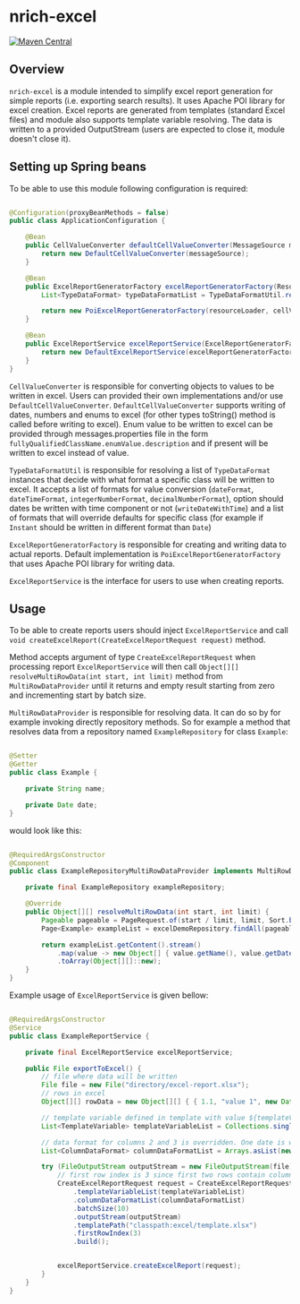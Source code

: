 # nrich-excel

[![Maven Central](https://maven-badges.herokuapp.com/maven-central/net.croz.nrich/nrich-excel/badge.svg?color=blue)](https://maven-badges.herokuapp.com/maven-central/net.croz.nrich/nrich-excel)

## Overview

`nrich-excel` is a module intended to simplify excel report generation for simple reports (i.e. exporting search results). It uses Apache POI library for excel creation. Excel reports are generated
from templates (standard Excel files) and module also supports template variable resolving. The data is written to a provided OutputStream (users are expected to close it, module doesn't close it).

## Setting up Spring beans

To be able to use this module following configuration is required:

```java

@Configuration(proxyBeanMethods = false)
public class ApplicationConfiguration {

    @Bean
    public CellValueConverter defaultCellValueConverter(MessageSource messageSource) {
        return new DefaultCellValueConverter(messageSource);
    }

    @Bean
    public ExcelReportGeneratorFactory excelReportGeneratorFactory(ResourceLoader resourceLoader, List<CellValueConverter> cellValueConverterList) {
        List<TypeDataFormat> typeDataFormatList = TypeDataFormatUtil.resolveTypeDataFormatList("dd.MM.yyyy.", "dd.MM.yyyy. HH:mm", "#,##0", "#,##0.00", true, Collections.singletonList(new TypeDataFormat(Date.clas, "dd-MM-yyyy"));

        return new PoiExcelReportGeneratorFactory(resourceLoader, cellValueConverterList, typeDataFormatList);
    }

    @Bean
    public ExcelReportService excelReportService(ExcelReportGeneratorFactory excelReportGeneratorFactory) {
        return new DefaultExcelReportService(excelReportGeneratorFactory);
    }
}

```

`CellValueConverter` is responsible for converting objects to values to be written in excel. Users can provided their own implementations and/or use
`DefaultCellValueConverter`. `DefaultCellValueConverter` supports writing of dates, numbers and enums to excel (for other types toString() method is called before writing to excel).
Enum value to be written to excel can be provided through messages.properties file in the form `fullyQualifiedClassName.enumValue.description` and if present will be written to
excel instead of value.

`TypeDataFormatUtil` is responsible for resolving a list of `TypeDataFormat` instances that decide with what format a specific class will be written to excel. It accepts a list of formats for value
conversion (`dateFormat`, `dateTimeFormat`, `integerNumberFormat`, `decimalNumberFormat`), option should dates be written with time component or not
(`writeDateWithTime`) and a list of formats that will override defaults for specific class (for example if `Instant` should be written in different format than `Date`)

`ExcelReportGeneratorFactory` is responsible for creating and writing data to actual reports. Default implementation is `PoiExcelReportGeneratorFactory`
that uses Apache POI library for writing data.

`ExcelReportService` is the interface for users to use when creating reports.

## Usage

To be able to create reports users should inject `ExcelReportService` and call `void createExcelReport(CreateExcelReportRequest request)`
method.

Method accepts argument of type `CreateExcelReportRequest` when processing report `ExcelReportService` will then call `Object[][] resolveMultiRowData(int start, int limit)` method
from `MultiRowDataProvider` until it returns and empty result starting from zero and incrementing start by batch size.

`MultiRowDataProvider` is responsible for resolving data. It can do so by for example invoking directly repository methods. So for example a method that resolves data from a repository
named `ExampleRepository` for class `Example`:

```java

@Setter
@Getter
public class Example {

    private String name;

    private Date date;
}

```

would look like this:

```java

@RequiredArgsConstructor
@Component
public class ExampleRepositoryMultiRowDataProvider implements MultiRowDataProvider {

    private final ExampleRepository exampleRepository;

    @Override
    public Object[][] resolveMultiRowData(int start, int limit) {
        Pageable pageable = PageRequest.of(start / limit, limit, Sort.by("id"));
        Page<Example> exampleList = excelDemoRepository.findAll(pageable);

        return exampleList.getContent().stream()
            .map(value -> new Object[] { value.getName(), value.getDate() })
            .toArray(Object[][]::new);
    }
}


```

Example usage of `ExcelReportService` is given bellow:

```java

@RequiredArgsConstructor
@Service
public class ExampleReportService {

    private final ExcelReportService excelReportService;

    public File exportToExcel() {
        // file where data will be written
        File file = new File("directory/excel-report.xlsx");
        // rows in excel
        Object[][] rowData = new Object[][] { { 1.1, "value 1", new Date(), new Date() }, { 2.2, "value 2", new Date(), new Date() } };

        // template variable defined in template with value ${templateVariable} will be replaced with resolvedValue
        List<TemplateVariable> templateVariableList = Collections.singletonList(new TemplateVariable("templateVariable", "resolvedValue"));

        // data format for columns 2 and 3 is overridden. One date is written with dd-MM-yyyy format and another with dd-MM-yyyy HH:mm format
        List<ColumnDataFormat> columnDataFormatList = Arrays.asList(new ColumnDataFormat(2, "dd-MM-yyyy"), new ColumnDataFormat(3, "dd-MM-yyyy HH:mm"));

        try (FileOutputStream outputStream = new FileOutputStream(file)) {
            // first row index is 3 since first two rows contain column headers
            CreateExcelReportRequest request = CreateExcelReportRequest.fromFlatData(rowData)
                .templateVariableList(templateVariableList)
                .columnDataFormatList(columnDataFormatList)
                .batchSize(10)
                .outputStream(outputStream)
                .templatePath("classpath:excel/template.xlsx")
                .firstRowIndex(3)
                .build();


            excelReportService.createExcelReport(request);
        }
    }
}
```
